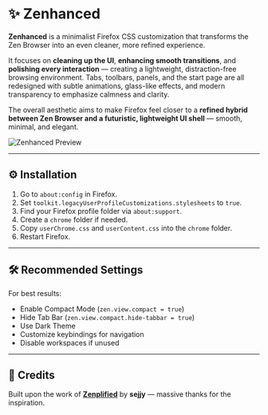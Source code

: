 # ✨ Zenhanced

**Zenhanced** is a minimalist Firefox CSS customization that transforms the Zen Browser into an even cleaner, more refined experience.

It focuses on **cleaning up the UI**, **enhancing smooth transitions**, and **polishing every interaction** — creating a lightweight, distraction-free browsing environment. Tabs, toolbars, panels, and the start page are all redesigned with subtle animations, glass-like effects, and modern transparency to emphasize calmness and clarity.

The overall aesthetic aims to make Firefox feel closer to a **refined hybrid between Zen Browser and a futuristic, lightweight UI shell** — smooth, minimal, and elegant.

![Zenhanced Preview](https://github.com/user-attachments/assets/7423f2f3-caff-4c00-899f-149024c92b4e)

---

## ⚙️ Installation

1. Go to `about:config` in Firefox.
2. Set `toolkit.legacyUserProfileCustomizations.stylesheets` to `true`.
3. Find your Firefox profile folder via `about:support`.
4. Create a `chrome` folder if needed.
5. Copy `userChrome.css` and `userContent.css` into the `chrome` folder.
6. Restart Firefox.

---

## 🛠️ Recommended Settings

For best results:

- Enable Compact Mode (`zen.view.compact = true`)
- Hide Tab Bar (`zen.view.compact.hide-tabbar = true`)
- Use Dark Theme
- Customize keybindings for navigation
- Disable workspaces if unused

---

## 🙏 Credits

Built upon the work of [**Zenplified**](https://github.com/sejjy/zenplified) by **sejjy** — massive thanks for the inspiration.
